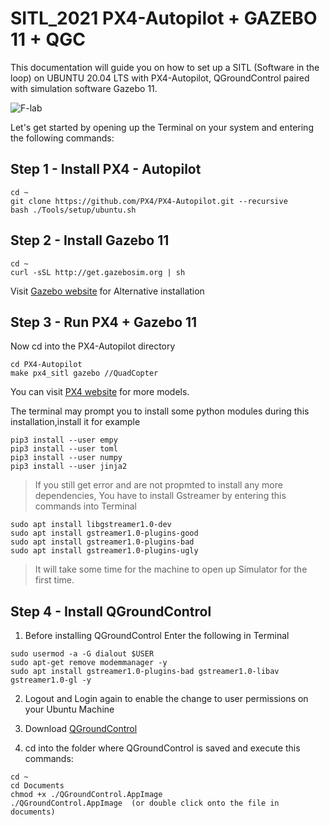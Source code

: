 # SITL_2021 PX4-Autopilot + GAZEBO 11 + QGC
This documentation will guide you on how to set up a SITL (Software in the loop) on UBUNTU 20.04 LTS with PX4-Autopilot, QGroundControl paired with simulation software Gazebo 11.

![F-lab](https://user-images.githubusercontent.com/78522341/106847388-cc341f80-66d4-11eb-9966-00c068135fcc.png)

Let's get started by opening up the Terminal on your system and entering the following commands:

## Step 1 - Install PX4 - Autopilot

```
cd ~
git clone https://github.com/PX4/PX4-Autopilot.git --recursive
bash ./Tools/setup/ubuntu.sh
```
## Step 2 - Install Gazebo 11

```
cd ~
curl -sSL http://get.gazebosim.org | sh
```
Visit <a href="http://gazebosim.org/tutorials?tut=install_ubuntu">Gazebo website</a> for Alternative installation

## Step 3 - Run PX4 + Gazebo 11

Now cd into the PX4-Autopilot directory
```
cd PX4-Autopilot
make px4_sitl gazebo //QuadCopter
```
You can visit <a href="https://docs.px4.io/master/en/simulation/gazebo.html">PX4 website</a> for more models.

The terminal may prompt you to install some python modules during this installation,install it
for example
```
pip3 install --user empy
pip3 install --user toml
pip3 install --user numpy
pip3 install --user jinja2
```
> If you still get error and are not propmted to install any more dependencies,
You have to install Gstreamer by entering this commands into Terminal
```
sudo apt install libgstreamer1.0-dev
sudo apt install gstreamer1.0-plugins-good
sudo apt install gstreamer1.0-plugins-bad
sudo apt install gstreamer1.0-plugins-ugly
```
> It will take some time for the machine to open up Simulator for the first time.

## Step 4 - Install QGroundControl

1. Before installing QGroundControl
   Enter the following in Terminal

```
sudo usermod -a -G dialout $USER
sudo apt-get remove modemmanager -y
sudo apt install gstreamer1.0-plugins-bad gstreamer1.0-libav gstreamer1.0-gl -y
```
2. Logout and Login again to enable the change to user permissions on your Ubuntu Machine

3. Download <a href="https://s3-us-west-2.amazonaws.com/qgroundcontrol/latest/QGroundControl.AppImage">QGroundControl</a>

4. cd into the folder where QGroundControl is saved and execute this commands:

```
cd ~
cd Documents
chmod +x ./QGroundControl.AppImage
./QGroundControl.AppImage  (or double click onto the file in documents)
```
